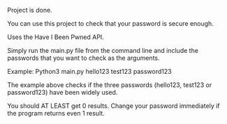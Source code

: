 Project is done.

You can use this project to check that your password is secure enough.

Uses the Have I Been Pwned API.

Simply run the main.py file from the command line and include the passwords that you want to check as
the arguments. 

Example: Python3 main.py hello123 test123 password123 

The example above checks if the three passwords (hello123, test123 or password123) have been widely used.

You should AT LEAST get 0 results. Change your password immediately if the program returns even 1 result.